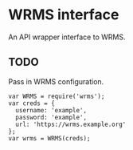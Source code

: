 # WRMS interface

An API wrapper interface to WRMS.

## TODO

Pass in WRMS configuration.

    var WRMS = require('wrms');
    var creds = {
      username: 'example',
      password: 'example',
      url: 'https://wrms.example.org'
    };
    var wrms = WRMS(creds);

